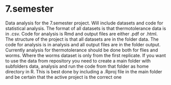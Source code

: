 # 7.semester
Data analysis for the 7.semester project. Will include datasets and code for statistical analysis.
The format of all datasets is that thermotolerance data is in .csv. Code for analysis is Rmd and output files are either .pdf or .html.
The structure of the project is that all datasets are in the folder data. The code for analysis is in analysis and all output files are in the folder output.
Currently analysis for thermotolerance should be done both for flies and worms. Where the worms dataset is only from the first replicate.
If you want to use the data from repository you need to create a main folder with subfolders data, analysis and run the code from that folder as home directory in R. This is best done by including a .Rproj file in the main folder and be certain that the active project is the correct one
